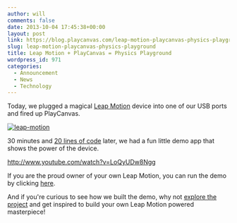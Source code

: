 ```yaml
---
author: will
comments: false
date: 2013-10-04 17:45:38+00:00
layout: post
link: https://blog.playcanvas.com/leap-motion-playcanvas-physics-playground/
slug: leap-motion-playcanvas-physics-playground
title: Leap Motion + PlayCanvas = Physics Playground
wordpress_id: 971
categories:
  - Announcement
  - News
  - Technology
---
```


Today, we plugged a magical [Leap Motion](https://www.leapmotion.com/) device into one of our USB ports and fired up PlayCanvas.

[![leap-motion](https://blog.playcanvas.com/wp-content/uploads/2013/10/leap-motion1.png)](http://blog.playcanvas.com/wp-content/uploads/2013/10/leap-motion1.png)

30 minutes and [20 lines of code](http://playcanvas.com/will/leapmotion/editor/leaphand.js) later, we had a fun little demo app that shows the power of the device.

http://www.youtube.com/watch?v=LoQyUDw8Ngg

If you are the proud owner of your own Leap Motion, you can run the demo by clicking [here](http://apps.playcanvas.com/will/leapmotion/crates).

And if you're curious to see how we built the demo, why not [explore the project](http://playcanvas.com/will/leapmotion) and get inspired to build your own Leap Motion powered masterpiece!
